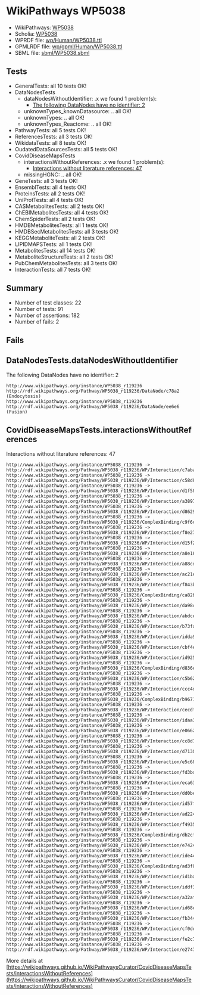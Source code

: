 # WikiPathways WP5038

* WikiPathways: [WP5038](https://identifiers.org/wikipathways:WP5038)
* Scholia: [WP5038](https://scholia.toolforge.org/wikipathways/WP5038)
* WPRDF file: [wp/Human/WP5038.ttl](../wp/Human/WP5038.ttl)
* GPMLRDF file: [wp/gpml/Human/WP5038.ttl](../wp/gpml/Human/WP5038.ttl)
* SBML file: [sbml/WP5038.sbml](../sbml/WP5038.sbml)

## Tests
* GeneralTests: all 10 tests OK!
* DataNodesTests
    * dataNodesWithoutIdentifier: .x we found 1 problem(s):
        * [The following DataNodes have no identifier: 2](#d2d32fa1)
    * unknownTypes_knownDatasource: .. all OK!
    * unknownTypes: .. all OK!
    * unknownTypes_Reactome: .. all OK!
* PathwayTests: all 5 tests OK!
* ReferencesTests: all 3 tests OK!
* WikidataTests: all 8 tests OK!
* OudatedDataSourcesTests: all 5 tests OK!
* CovidDiseaseMapsTests
    * interactionsWithoutReferences: .x we found 1 problem(s):
        * [Interactions without literature references: 47](#9701cd45)
    * missingHGNC: .. all OK!
* GeneTests: all 3 tests OK!
* EnsemblTests: all 4 tests OK!
* ProteinsTests: all 2 tests OK!
* UniProtTests: all 4 tests OK!
* CASMetabolitesTests: all 2 tests OK!
* ChEBIMetabolitesTests: all 4 tests OK!
* ChemSpiderTests: all 2 tests OK!
* HMDBMetabolitesTests: all 1 tests OK!
* HMDBSecMetabolitesTests: all 3 tests OK!
* KEGGMetaboliteTests: all 2 tests OK!
* LIPIDMAPSTests: all 1 tests OK!
* MetabolitesTests: all 14 tests OK!
* MetaboliteStructureTests: all 2 tests OK!
* PubChemMetabolitesTests: all 3 tests OK!
* InteractionTests: all 7 tests OK!


## Summary

* Number of test classes: 22
* Number of tests: 91
* Number of assertions: 182
* Number of fails: 2

## Fails

<a name="d2d32fa1" />

## DataNodesTests.dataNodesWithoutIdentifier

The following DataNodes have no identifier: 2
```
http://www.wikipathways.org/instance/WP5038_r119236 http://rdf.wikipathways.org/Pathway/WP5038_r119236/DataNode/c78a2 (Endocytosis)
http://www.wikipathways.org/instance/WP5038_r119236 http://rdf.wikipathways.org/Pathway/WP5038_r119236/DataNode/ee6e6 (Fusion)
```

<a name="9701cd45" />

## CovidDiseaseMapsTests.interactionsWithoutReferences

Interactions without literature references: 47
```
http://www.wikipathways.org/instance/WP5038_r119236 -> http://rdf.wikipathways.org/Pathway/WP5038_r119236/WP/Interaction/c7aba
http://www.wikipathways.org/instance/WP5038_r119236 -> http://rdf.wikipathways.org/Pathway/WP5038_r119236/WP/Interaction/c58d8
http://www.wikipathways.org/instance/WP5038_r119236 -> http://rdf.wikipathways.org/Pathway/WP5038_r119236/WP/Interaction/d1f58
http://www.wikipathways.org/instance/WP5038_r119236 -> http://rdf.wikipathways.org/Pathway/WP5038_r119236/WP/Interaction/a3897
http://www.wikipathways.org/instance/WP5038_r119236 -> http://rdf.wikipathways.org/Pathway/WP5038_r119236/WP/Interaction/d8629
http://www.wikipathways.org/instance/WP5038_r119236 -> http://rdf.wikipathways.org/Pathway/WP5038_r119236/ComplexBinding/c9f6c
http://www.wikipathways.org/instance/WP5038_r119236 -> http://rdf.wikipathways.org/Pathway/WP5038_r119236/WP/Interaction/f8e27
http://www.wikipathways.org/instance/WP5038_r119236 -> http://rdf.wikipathways.org/Pathway/WP5038_r119236/WP/Interaction/d15f2
http://www.wikipathways.org/instance/WP5038_r119236 -> http://rdf.wikipathways.org/Pathway/WP5038_r119236/WP/Interaction/a8e16
http://www.wikipathways.org/instance/WP5038_r119236 -> http://rdf.wikipathways.org/Pathway/WP5038_r119236/WP/Interaction/a88cd
http://www.wikipathways.org/instance/WP5038_r119236 -> http://rdf.wikipathways.org/Pathway/WP5038_r119236/WP/Interaction/ac21e
http://www.wikipathways.org/instance/WP5038_r119236 -> http://rdf.wikipathways.org/Pathway/WP5038_r119236/WP/Interaction/f843b
http://www.wikipathways.org/instance/WP5038_r119236 -> http://rdf.wikipathways.org/Pathway/WP5038_r119236/ComplexBinding/ca82b
http://www.wikipathways.org/instance/WP5038_r119236 -> http://rdf.wikipathways.org/Pathway/WP5038_r119236/WP/Interaction/da98c
http://www.wikipathways.org/instance/WP5038_r119236 -> http://rdf.wikipathways.org/Pathway/WP5038_r119236/WP/Interaction/abdce
http://www.wikipathways.org/instance/WP5038_r119236 -> http://rdf.wikipathways.org/Pathway/WP5038_r119236/WP/Interaction/b73fa
http://www.wikipathways.org/instance/WP5038_r119236 -> http://rdf.wikipathways.org/Pathway/WP5038_r119236/WP/Interaction/idda9b7d8b
http://www.wikipathways.org/instance/WP5038_r119236 -> http://rdf.wikipathways.org/Pathway/WP5038_r119236/WP/Interaction/cbf4e
http://www.wikipathways.org/instance/WP5038_r119236 -> http://rdf.wikipathways.org/Pathway/WP5038_r119236/WP/Interaction/id925594bb
http://www.wikipathways.org/instance/WP5038_r119236 -> http://rdf.wikipathways.org/Pathway/WP5038_r119236/ComplexBinding/d836e
http://www.wikipathways.org/instance/WP5038_r119236 -> http://rdf.wikipathways.org/Pathway/WP5038_r119236/WP/Interaction/c5b62
http://www.wikipathways.org/instance/WP5038_r119236 -> http://rdf.wikipathways.org/Pathway/WP5038_r119236/WP/Interaction/ccc4d
http://www.wikipathways.org/instance/WP5038_r119236 -> http://rdf.wikipathways.org/Pathway/WP5038_r119236/ComplexBinding/b9671
http://www.wikipathways.org/instance/WP5038_r119236 -> http://rdf.wikipathways.org/Pathway/WP5038_r119236/WP/Interaction/cecdf
http://www.wikipathways.org/instance/WP5038_r119236 -> http://rdf.wikipathways.org/Pathway/WP5038_r119236/WP/Interaction/idaa39462d
http://www.wikipathways.org/instance/WP5038_r119236 -> http://rdf.wikipathways.org/Pathway/WP5038_r119236/WP/Interaction/e0662
http://www.wikipathways.org/instance/WP5038_r119236 -> http://rdf.wikipathways.org/Pathway/WP5038_r119236/WP/Interaction/cc8d7
http://www.wikipathways.org/instance/WP5038_r119236 -> http://rdf.wikipathways.org/Pathway/WP5038_r119236/WP/Interaction/d7130
http://www.wikipathways.org/instance/WP5038_r119236 -> http://rdf.wikipathways.org/Pathway/WP5038_r119236/WP/Interaction/e5c68
http://www.wikipathways.org/instance/WP5038_r119236 -> http://rdf.wikipathways.org/Pathway/WP5038_r119236/WP/Interaction/fd3bd
http://www.wikipathways.org/instance/WP5038_r119236 -> http://rdf.wikipathways.org/Pathway/WP5038_r119236/WP/Interaction/eca63
http://www.wikipathways.org/instance/WP5038_r119236 -> http://rdf.wikipathways.org/Pathway/WP5038_r119236/WP/Interaction/dd0be
http://www.wikipathways.org/instance/WP5038_r119236 -> http://rdf.wikipathways.org/Pathway/WP5038_r119236/WP/Interaction/id57f20ac8
http://www.wikipathways.org/instance/WP5038_r119236 -> http://rdf.wikipathways.org/Pathway/WP5038_r119236/WP/Interaction/ad224
http://www.wikipathways.org/instance/WP5038_r119236 -> http://rdf.wikipathways.org/Pathway/WP5038_r119236/WP/Interaction/f4935
http://www.wikipathways.org/instance/WP5038_r119236 -> http://rdf.wikipathways.org/Pathway/WP5038_r119236/ComplexBinding/db2cf
http://www.wikipathways.org/instance/WP5038_r119236 -> http://rdf.wikipathways.org/Pathway/WP5038_r119236/WP/Interaction/e7424
http://www.wikipathways.org/instance/WP5038_r119236 -> http://rdf.wikipathways.org/Pathway/WP5038_r119236/WP/Interaction/ide445d5
http://www.wikipathways.org/instance/WP5038_r119236 -> http://rdf.wikipathways.org/Pathway/WP5038_r119236/ComplexBinding/ad3f8
http://www.wikipathways.org/instance/WP5038_r119236 -> http://rdf.wikipathways.org/Pathway/WP5038_r119236/WP/Interaction/id1baa9d1
http://www.wikipathways.org/instance/WP5038_r119236 -> http://rdf.wikipathways.org/Pathway/WP5038_r119236/WP/Interaction/iddf33d8ac
http://www.wikipathways.org/instance/WP5038_r119236 -> http://rdf.wikipathways.org/Pathway/WP5038_r119236/WP/Interaction/a32af
http://www.wikipathways.org/instance/WP5038_r119236 -> http://rdf.wikipathways.org/Pathway/WP5038_r119236/WP/Interaction/id68e36368
http://www.wikipathways.org/instance/WP5038_r119236 -> http://rdf.wikipathways.org/Pathway/WP5038_r119236/WP/Interaction/fb344
http://www.wikipathways.org/instance/WP5038_r119236 -> http://rdf.wikipathways.org/Pathway/WP5038_r119236/WP/Interaction/cf0de
http://www.wikipathways.org/instance/WP5038_r119236 -> http://rdf.wikipathways.org/Pathway/WP5038_r119236/WP/Interaction/fe2c7
http://www.wikipathways.org/instance/WP5038_r119236 -> http://rdf.wikipathways.org/Pathway/WP5038_r119236/WP/Interaction/e2747
```

More details at [https://wikipathways.github.io/WikiPathwaysCurator/CovidDiseaseMapsTests/interactionsWithoutReferences](https://wikipathways.github.io/WikiPathwaysCurator/CovidDiseaseMapsTests/interactionsWithoutReferences)

